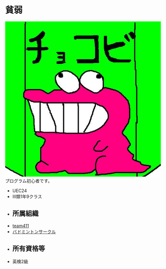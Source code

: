 # 貧弱
![](chocobi.jpg)
プログラム初心者です。
- UEC24
- Ⅲ類1年9クラス
- ## 所属組織
- [team411](https://www.team411.jp/)
- [バドミントンサークル](https://twitter.com/UECbadcircle)
- ## 所有資格等
- 英検2級